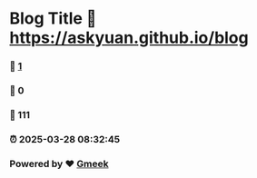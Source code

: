 # Blog Title :link: https://askyuan.github.io/blog 
### :page_facing_up: [1](https://askyuan.github.io/blog/tag.html) 
### :speech_balloon: 0 
### :hibiscus: 111 
### :alarm_clock: 2025-03-28 08:32:45 
### Powered by :heart: [Gmeek](https://github.com/Meekdai/Gmeek)
